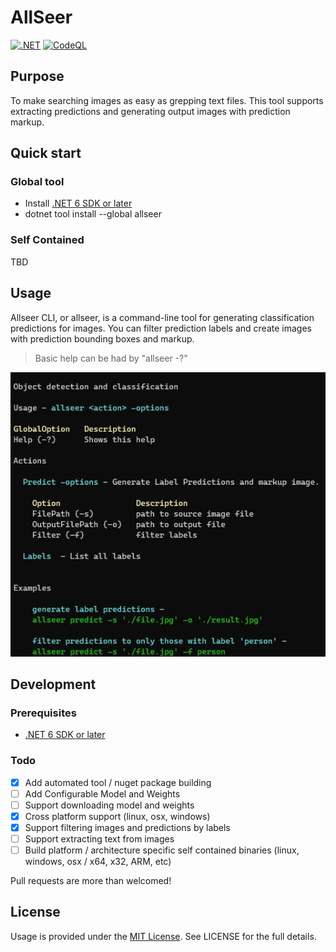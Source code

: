 # AllSeer

[![.NET](https://github.com/jorelius/AllSeer/actions/workflows/dotnet.yml/badge.svg)](https://github.com/jorelius/AllSeer/actions/workflows/dotnet.yml)
[![CodeQL](https://github.com/jorelius/AllSeer/actions/workflows/codeql-analysis.yml/badge.svg)](https://github.com/jorelius/AllSeer/actions/workflows/codeql-analysis.yml)

## Purpose

To make searching images as easy as grepping text files. This tool supports extracting predictions and generating output images with prediction markup.

## Quick start

### Global tool

* Install [.NET 6 SDK or later](https://dotnet.microsoft.com/en-us/download)
* dotnet tool install --global allseer

### Self Contained

TBD

## Usage

Allseer CLI, or allseer, is a command-line tool for generating classification predictions for images. You can filter prediction labels and create images with prediction bounding boxes and markup.

> Basic help can be had by "allseer -?"

![Basic Help](/docs/cli-help.jpg)

## Development

### Prerequisites

* [.NET 6 SDK or later](https://dotnet.microsoft.com/en-us/download)

### Todo

- [X] Add automated tool / nuget package building
- [ ] Add Configurable Model and Weights
- [ ] Support downloading model and weights
- [X] Cross platform support (linux, osx, windows)
- [X] Support filtering images and predictions by labels
- [ ] Support extracting text from images
- [ ] Build platform / architecture specific self contained binaries (linux, windows, osx / x64, x32, ARM, etc)

Pull requests are more than welcomed!

## License

Usage is provided under the [MIT License](http://http//opensource.org/licenses/mit-license.php). See LICENSE for the full details.
